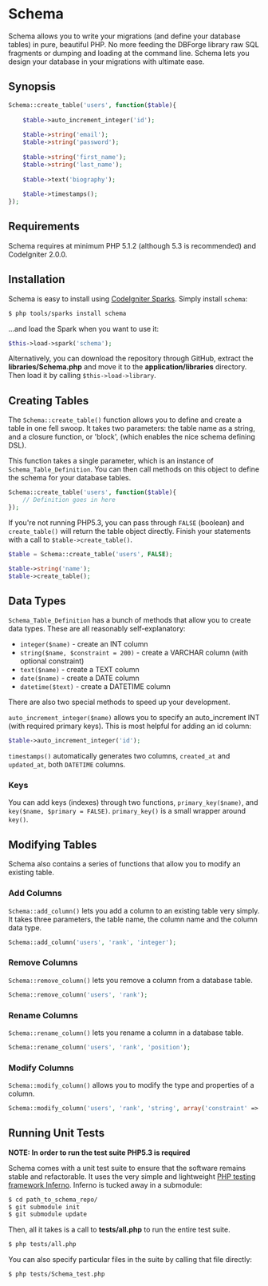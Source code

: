 # Schema

Schema allows you to write your migrations (and define your database tables) in pure, beautiful PHP. No more feeding the DBForge library raw SQL fragments or dumping and loading at the command line. Schema lets you design your database in your migrations with ultimate ease.

## Synopsis

```php
Schema::create_table('users', function($table){
    
    $table->auto_increment_integer('id');
    
    $table->string('email');
    $table->string('password');
    
    $table->string('first_name');
    $table->string('last_name');
    
    $table->text('biography');
    
    $table->timestamps();
});
```

## Requirements

Schema requires at minimum PHP 5.1.2 (although 5.3 is recommended) and CodeIgniter 2.0.0.

## Installation

Schema is easy to install using [CodeIgniter Sparks](http://getsparks.org). Simply install `schema`:

```bash
$ php tools/sparks install schema
```

...and load the Spark when you want to use it:

```php
$this->load->spark('schema');
```

Alternatively, you can download the repository through GitHub, extract the **libraries/Schema.php** and move it to the **application/libraries** directory. Then load it by calling `$this->load->library`.

## Creating Tables

The `Schema::create_table()` function allows you to define and create a table in one fell swoop. It takes two parameters: the table name as a string, and a closure function, or 'block', (which enables the nice schema defining DSL).

This function takes a single parameter, which is an instance of `Schema_Table_Definition`. You can then call methods on this object to define the schema for your database tables.

```php
Schema::create_table('users', function($table){
    // Definition goes in here
});
```

If you're not running PHP5.3, you can pass through `FALSE` (boolean) and `create_table()` will return the table object directly. Finish your statements with a call to `$table->create_table()`.

```php
$table = Schema::create_table('users', FALSE);

$table->string('name');
$table->create_table();
```

## Data Types

`Schema_Table_Definition` has a bunch of methods that allow you to create data types. These are all reasonably self-explanatory:

* `integer($name)` - create an INT column
* `string($name, $constraint = 200)` - create a VARCHAR column (with optional constraint)
* `text($name)` - create a TEXT column
* `date($name)` - create a DATE column
* `datetime($text)` - create a DATETIME column

There are also two special methods to speed up your development.

`auto_increment_integer($name)` allows you to specify an auto_increment INT (with required primary keys). This is most helpful for adding an id column:

```php
$table->auto_increment_integer('id');
```

`timestamps()` automatically generates two columns, `created_at` and `updated_at`, both `DATETIME` columns.

### Keys

You can add keys (indexes) through two functions, `primary_key($name)`, and `key($name, $primary = FALSE)`. `primary_key()` is a small wrapper around `key()`.

## Modifying Tables

Schema also contains a series of functions that allow you to modify an existing table.

### Add Columns

`Schema::add_column()` lets you add a column to an existing table very simply. It takes three parameters, the table name, the column name and the column data type.

```php
Schema::add_column('users', 'rank', 'integer');
```

### Remove Columns

`Schema::remove_column()` lets you remove a column from a database table.

```php
Schema::remove_column('users', 'rank');
```

### Rename Columns

`Schema::rename_column()` lets you rename a column in a database table.

```php
Schema::rename_column('users', 'rank', 'position');
```

### Modify Columns

`Schema::modify_column()` allows you to modify the type and properties of a column.

```php
Schema::modify_column('users', 'rank', 'string', array('constraint' => 250));
```

## Running Unit Tests

**NOTE: In order to run the test suite PHP5.3 is required**

Schema comes with a unit test suite to ensure that the software remains stable and refactorable. It uses the very simple and lightweight [PHP testing framework Inferno](https://github.com/jamierumbelow/inferno). Inferno is tucked away in a submodule:

```bash
$ cd path_to_schema_repo/
$ git submodule init
$ git submodule update
```

Then, all it takes is a call to **tests/all.php** to run the entire test suite.

```bash
$ php tests/all.php
```

You can also specify particular files in the suite by calling that file directly:

```bash
$ php tests/Schema_test.php
```